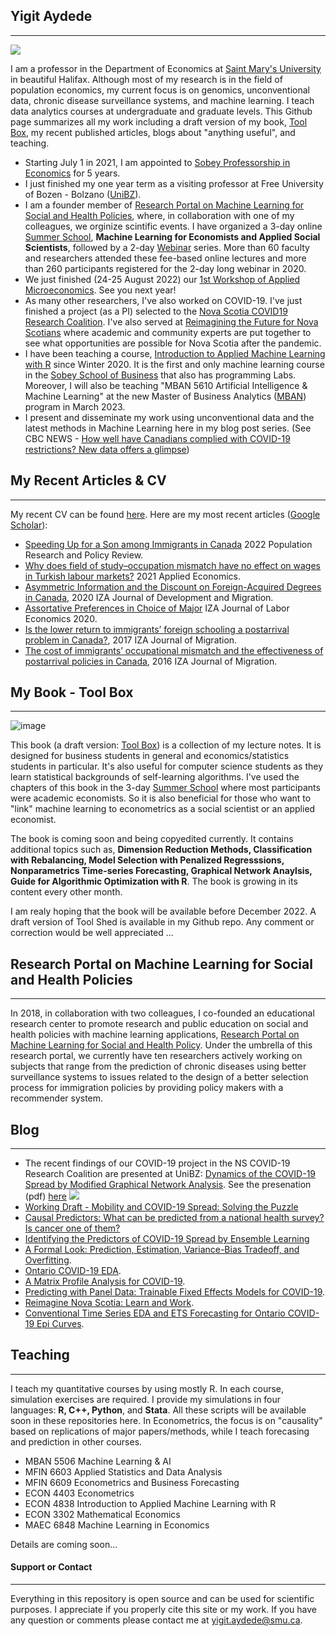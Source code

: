 ## Yigit Aydede
***
![](https://cdn.mathpix.com/snip/images/MJvBOjXHyB3E3ZZMocAO1gIszxL94_hjaRcrAwTRx94.original.fullsize.png)
  
I am a professor in the Department of Economics at [Saint Mary's University](https://smu.ca) in beautiful Halifax.  Although most of my research is in the field of population economics, my current focus is on genomics, unconventional data, chronic disease surveillance systems, and machine learning.  I teach data analytics courses at undergraduate and graduate levels. This Github page summarizes all my work including a draft version of my book, [Tool Box](https://yaydede.github.io/ToolShed/), my recent published articles, blogs about "anything useful", and teaching.

- Starting July 1 in 2021, I am appointed to [Sobey Professorship in Economics](https://www.smu.ca/academics/sobey/sobey-professorships-and-chairs.html) for 5 years.
- I just finished my one year term as a visiting professor at Free University of Bozen - Bolzano ([UniBZ](https://www.unibz.it)).   
- I am a founder member of [Research Portal on Machine Learning for Social and Health Policies](https://sites.google.com/view/mlportal/home), where, in collaboration with one of my colleagues, we orginize scintific events.  I have organized a 3-day online [Summer School](https://sites.google.com/view/mlportal/online-events?authuser=0), **Machine Learning for Economists and Applied Social Scientists**, followed by a 2-day [Webinar](https://sites.google.com/view/mlportal/online-events/webinar-series?authuser=0) series. More than 60 faculty and researchers attended these fee-based online lectures and more than 260 participants registered for the 2-day long webinar in 2020.
- We just finished (24-25 August 2022) our [1st Workshop of Applied Microeconomics](https://sites.google.com/view/mlportal/online-events/1st-workshop-of-applied-microeconomics?authuser=0).  See you next year!  
- As many other researchers, I've also worked on COVID-19.  I've just finished a project (as a PI) selected to the [Nova Scotia COVID19 Research Coalition](https://researchns.ca/2020/05/26/using-machine-learning-to-predict-viral-transmission-rates-in-halifax/). I've also served at [Reimagining the Future for Nova Scotians](https://www.dal.ca/faculty/management/news-events/reimagine-ns.html) where academic and community experts are put together to see what opportunities are possible for Nova Scotia after the pandemic.
- I have been teaching a course, [Introduction to Applied Machine Learning with R](https://raw.githack.com/yaydede/Teaching/main/MLPoster.pdf) since Winter 2020.  It is the first and only machine learning course in the [Sobey School of Business](https://www.smu.ca/academics/sobey/) that also has programming Labs. Moreover, I will also be teaching "MBAN 5610 Artificial Intelligence & Machine Learning" at the new Master of Business Analytics ([MBAN](https://www.smu.ca/mban/index.html)) program in March 2023.
- I present and disseminate my work using unconventional data and the latest methods in Machine Learning here in my blog post series. (See CBC NEWS - [How well have Canadians complied with COVID-19 restrictions? New data offers a glimpse](https://www.cbc.ca/news/canada/mobility-covid-restrictions-compliance-1.5956947))

## My Recent Articles & CV
***
My recent CV can be found [here](https://github.com/yaydede/Credentials/blob/main/CV6.pdf).  Here are my most recent articles ([Google Scholar](https://scholar.google.ca/citations?user=8M2YA1QAAAAJ&hl=en)):  

- [Speeding Up for a Son among Immigrants in Canada](https://can01.safelinks.protection.outlook.com/?url=https%3A%2F%2Frdcu.be%2FcOII0&data=05%7C01%7Cyigit.aydede%40smu.ca%7C9f0dab420256465f479908da43754240%7C060b02ae57754360abbae2e29cca6627%7C1%7C0%7C637896468467357238%7CUnknown%7CTWFpbGZsb3d8eyJWIjoiMC4wLjAwMDAiLCJQIjoiV2luMzIiLCJBTiI6Ik1haWwiLCJXVCI6Mn0%3D%7C3000%7C%7C%7C&sdata=oNiZrzUHZH26FiPmJ8JWdTcVO%2FowlsnpiABRQ1U8cTU%3D&reserved=0) 2022 Population Research and Policy Review.
- [Why does field of study–occupation mismatch have no effect on wages in Turkish labour markets?](https://www.tandfonline.com/doi/abs/10.1080/00036846.2021.1937500) 2021 Applied Economics.
- [Asymmetric Information and the Discount on Foreign-Acquired Degrees in Canada](https://content.sciendo.com/view/journals/izajodm/10/1/article-20190002.xml), 2020 IZA Journal of Development and Migration.
- [Assortative Preferences in Choice of Major](https://sciendo.com/it/article/10.2478/izajole-2020-0006) IZA Journal of Labor Economics 2020. 
- [Is the lower return to immigrants’ foreign schooling a postarrival problem in Canada?](https://link.springer.com/article/10.1186/s40176-016-0076-9), 2017 IZA Journal of Migration.
- [The cost of immigrants’ occupational mismatch and the effectiveness of postarrival policies in Canada](https://link.springer.com/article/10.1186/s40176-016-0057-z), 2016  IZA Journal of Migration.
  
## My Book - Tool Box 
***
![image](https://cdn.mathpix.com/snip/images/ivrb9ILr35ZOKgCDKrAurarIzaLnMFF_iLsSWnZBBXU.original.fullsize.png)
  
This book (a draft version: [Tool Box](https://yaydede.github.io/ToolShed/)) is a collection of my lecture notes.  It is designed for business students in general and economics/statistics students in particular.  It's also useful for computer science students as they learn statistical backgrounds of self-learning algorithms.  I've used the chapters of this book in the 3-day [Summer School](https://sites.google.com/view/mlportal/online-events?authuser=0) where most participants were academic economists.  So it is also beneficial for those who want to "link" machine learning to econometrics as a social scientist or an applied economist. 
  
The book is coming soon and being copyedited currently.  It contains additional topics such as, **Dimension Reduction Methods, Classification with Rebalancing, Model Selection with Penalized Regresssions, Nonparametrics Time-series Forecasting, Graphical Network Anaylsis, Guide for Algorithmic Optimization with R**.  The book is growing in its content every other month.  

I am realy hoping that the book will be available before December 2022.  A draft version of Tool Shed is available in my Github repo.  Any comment or correction would be well appreciated ... 

## Research Portal on Machine Learning for Social and Health Policies
***
In 2018, in collaboration with two colleagues, I co-founded an educational research center to promote research and public education on social and health policies with machine learning applications, [Research Portal on Machine Learning for Social and Health Policy](http://www.ml-portal.com/). Under the umbrella of this research portal, we currently have ten researchers actively working on subjects that range from the prediction of chronic diseases using better surveillance systems to issues related to the design of a better selection process for immigration policies by providing policy makers with a recommender system.
  
## Blog
***
- The recent findings of our COVID-19 project in the NS COVID-19 Research Coalition are presented at UniBZ: [Dynamics of the COVID-19 Spread by Modified Graphical Network Analysis](https://www.unibz.it/en/events/138678-dynamics-of-the-covid-19-spread-by-modified-graphical-network-analysis).   See the presenation (pdf) [here](https://rawcdn.githack.com/yaydede/Articles/8cd8d824a6cb6688e6da0b4fbfbfcd5f928aeca8/Przo2.pdf)
[![](https://cdn.mathpix.com/snip/images/T_4-srtunH5UwHhy6nP-L5ktO1DSoUm61U-hGWO8LW0.original.fullsize.png)](https://raw.githack.com/yaydede/Articles/main/Presentation1.pdf)
- [Working Draft - Mobility and COVID-19 Spread: Solving the Puzzle](https://raw.githack.com/yaydede/Blog_posts/main/paper_v12.html)
- [Causal Predictors: What can be predicted from a national health survey? Is cancer one of them?](https://raw.githack.com/yaydede/MLportal/main/Presentation1.pdf) 
- [Identifying the Predictors of COVID-19 Spread by Ensemble Learning](https://raw.githack.com/yaydede/Blog_posts/main/Tree_v7.html)
- [A Formal Look: Prediction, Estimation, Variance-Bias Tradeoff, and Overfitting](https://raw.githack.com/yaydede/Blog_posts/main/Lecture3aa.html).  
- [Ontario COVID-19 EDA](https://raw.githack.com/yaydede/Blog_posts/main/EDA.html). 
- [A Matrix Profile Analysis for COVID-19](https://raw.githack.com/yaydede/Blog_posts/main/MPA.html). 
- [Predicting with Panel Data: Trainable Fixed Effects Models for COVID-19](https://raw.githack.com/yaydede/Blog_posts/main/PARMOD_v3.html). 
- [Reimagine Nova Scotia: Learn and Work](https://raw.githack.com/yaydede/Blog_posts/main/learnandwork.pdf). 
- [Conventional Time Series EDA and ETS Forecasting for Ontario COVID-19 Epi Curves](https://raw.githack.com/yaydede/Blog_posts/main/TimeSeries.html).  
  
## Teaching
***
I teach my quantitative courses by using mostly R.  In each course, simulation exercises are required. I provide my simulations in four languages: **R, C++, Python**, and **Stata**.  All these scripts will be available soon in these repositories here.  In Econometrics, the focus is on "causality" based on replications of major papers/methods, while I teach forecasing and prediction in other courses.      

- MBAN 5506 Machine Learning & AI
- MFIN 6603 Applied Statistics and Data Analysis 
- MFIN 6609 Econometrics and Business Forecasting 
- ECON 4403 Econometrics 
- ECON 4838 Introduction to Applied Machine Learning with R 
- ECON 3302 Mathematical Economics 
- MAEC 6848 Machine Learning in Economics

Details are coming soon...
  
#### Support or Contact
***
Everything in this repository is open source and can be used for scientific purposes. I appreciate if you properly cite this site or my work.  If you have any question or comments please contact me at <yigit.aydede@smu.ca>.
